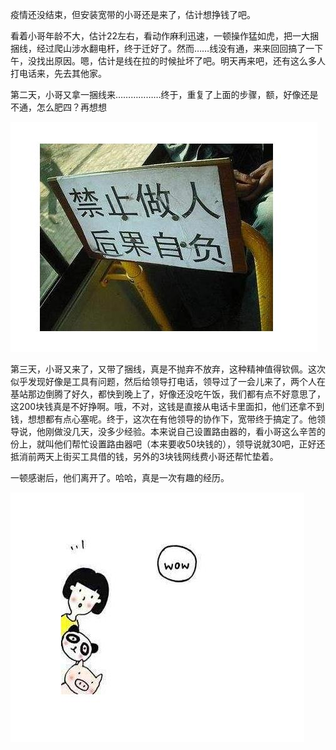 疫情还没结束，但安装宽带的小哥还是来了，估计想挣钱了吧。

看着小哥年龄不大，估计22左右，看动作麻利迅速，一顿操作猛如虎，把一大捆捆线，经过爬山涉水翻电杆，终于迁好了。然而……线没有通，来来回回搞了一下午，没找出原因。嗯，估计是线在拉的时候扯坏了吧。明天再来吧，还有这么多人打电话来，先去其他家。

第二天，小哥又拿一捆线来………………终于，重复了上面的步骤，额，好像还是不通，怎么肥四？再想想

![picture0](./picture0.jpg)

第三天，小哥又来了，又带了捆线，真是不抛弃不放弃，这种精神值得钦佩。这次似乎发现好像是工具有问题，然后给领导打电话，领导过了一会儿来了，两个人在基站那边倒腾了好久，都快到晚上了，好像还没吃午饭，我们都有点不好意思了，这200块钱真是不好挣啊。哦，不对，这钱是直接从电话卡里面扣，他们还拿不到钱，想想都有点心塞呢。终于，这次在有他领导的协作下，宽带终于搞定了。他领导说，他刚做没几天，没多少经验。本来说自己设置路由器的，看小哥这么辛苦的份上，就叫他们帮忙设置路由器吧（本来要收50块钱的），领导说就30吧，正好还抵消前两天上街买工具借的钱，另外的3块钱网线费小哥还帮忙垫着。

一顿感谢后，他们离开了。哈哈，真是一次有趣的经历。

![picture1](./picture1.jpg)